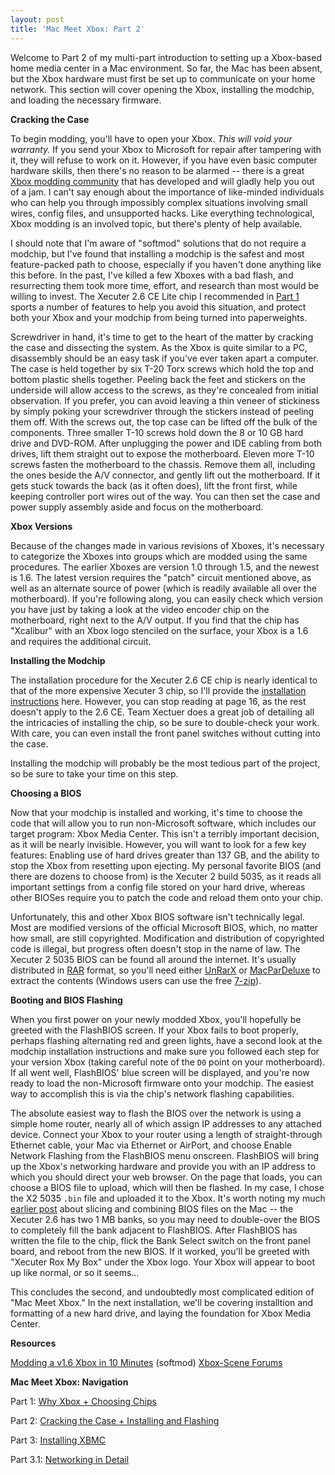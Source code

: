 ```yaml
---
layout: post
title: 'Mac Meet Xbox: Part 2'
---
```

Welcome to Part 2 of my multi-part introduction to setting up a Xbox-based home media center in a Mac environment. So far, the Mac has been absent, but the Xbox hardware must first be set up to communicate on your home network. This section will cover opening the Xbox, installing the modchip, and loading the necessary firmware.

**Cracking the Case**

To begin modding, you'll have to open your Xbox. _This will void your warranty._ If you send your Xbox to Microsoft for repair after tampering with it, they will refuse to work on it. However, if you have even basic computer hardware skills, then there's no reason to be alarmed -- there is a great [Xbox modding community](http://forums.xbox-scene.com/) that has developed and will gladly help you out of a jam. I can't say enough about the importance of like-minded individuals who can help you through impossibly complex situations involving small wires, config files, and unsupported hacks. Like everything technological, Xbox modding is an involved topic, but there's plenty of help available.

I should note that I'm aware of "softmod" solutions that do not require a modchip, but I've found that installing a modchip is the safest and most feature-packed path to choose, especially if you haven't done anything like this before. In the past, I've killed a few Xboxes with a bad flash, and resurrecting them took more time, effort, and research than most would be willing to invest. The Xecuter 2.6 CE Lite chip I recommended in [Part 1](/2006/08/19/mac-meet-xbox-part-1/) sports a number of features to help you avoid this situation, and protect both your Xbox and your modchip from being turned into paperweights.

Screwdriver in hand, it's time to get to the heart of the matter by cracking the case and dissecting the system. As the Xbox is quite similar to a PC, disassembly should be an easy task if you've ever taken apart a computer. The case is held together by six T-20 Torx screws which hold the top and bottom plastic shells together. Peeling back the feet and stickers on the underside will allow access to the screws, as they're concealed from initial observation. If you prefer, you can avoid leaving a thin veneer of stickiness by simply poking your screwdriver through the stickers instead of peeling them off. With the screws out, the top case can be lifted off the bulk of the components. Three smaller T-10 screws hold down the 8 or 10 GB hard drive and DVD-ROM. After unplugging the power and IDE cabling from both drives, lift them straight out to expose the motherboard. Eleven more T-10 screws fasten the motherboard to the chassis. Remove them all, including the ones beside the A/V connector, and gently lift out the motherboard. If it gets stuck towards the back (as it often does), lift the front first, while keeping controller port wires out of the way. You can then set the case and power supply assembly aside and focus on the motherboard.

**Xbox Versions**

Because of the changes made in various revisions of Xboxes, it's necessary to categorize the Xboxes into groups which are modded using the same procedures. The earlier Xboxes are version 1.0 through 1.5, and the newest is 1.6. The latest version requires the "patch" circuit mentioned above, as well as an alternate source of power (which is readily available all over the motherboard). If you're following along, you can easily check which version you have just by taking a look at the video encoder chip on the motherboard, right next to the A/V output. If you find that the chip has "Xcalibur" with an Xbox logo stenciled on the surface, your Xbox is a 1.6 and requires the additional circuit.

**Installing the Modchip**

The installation procedure for the Xecuter 2.6 CE chip is nearly identical to that of the more expensive Xecuter 3 chip, so I'll provide the [installation instructions](/assets/x3_ce_v10_v16.pdf) here. However, you can stop reading at page 16, as the rest doesn't apply to the 2.6 CE. Team Xectuer does a great job of detailing all the intricacies of installing the chip, so be sure to double-check your work. With care, you can even install the front panel switches without cutting into the case.

Installing the modchip will probably be the most tedious part of the project, so be sure to take your time on this step.

**Choosing a BIOS**

Now that your modchip is installed and working, it's time to choose the code that will allow you to run non-Microsoft software, which includes our target program: Xbox Media Center. This isn't a terribly important decision, as it will be nearly invisible. However, you will want to look for a few key features: Enabling use of hard drives greater than 137 GB, and the ability to stop the Xbox from resetting upon ejecting. My personal favorite BIOS (and there are dozens to choose from) is the Xecuter 2 build 5035, as it reads all important settings from a config file stored on your hard drive, whereas other BIOSes require you to patch the code and reload them onto your chip.

Unfortunately, this and other Xbox BIOS software isn't technically legal. Most are modified versions of the official Microsoft BIOS, which, no matter how small, are still copyrighted. Modification and distribution of copyrighted code is illegal, but progress often doesn't stop in the name of law. The Xecuter 2 5035 BIOS can be found all around the internet. It's usually distributed in [RAR](http://en.wikipedia.org/wiki/RAR) format, so you'll need either [UnRarX](http://www.unrarx.com/) or [MacParDeluxe](http://www.xs4all.nl/~gp/MacPAR_deLuxe/) to extract the contents (Windows users can use the free [7-zip](http://www.7-zip.org/)).

**Booting and BIOS Flashing**

When you first power on your newly modded Xbox, you'll hopefully be greeted with the FlashBIOS screen. If your Xbox fails to boot properly, perhaps flashing alternating red and green lights, have a second look at the modchip installation instructions and make sure you followed each step for your version Xbox (taking careful note of the `D0` point on your motherboard). If all went well, FlashBIOS' blue screen will be displayed, and you're now ready to load the non-Microsoft firmware onto your modchip. The easiest way to accomplish this is via the chip's network flashing capabilities.

The absolute easiest way to flash the BIOS over the network is using a simple home router, nearly all of which assign IP addresses to any attached device. Connect your Xbox to your router using a length of straight-through Ethernet cable, your Mac via Ethernet or AirPort, and choose Enable Network Flashing from the FlashBIOS menu onscreen. FlashBIOS will bring up the Xbox's networking hardware and provide you with an IP address to which you should direct your web browser. On the page that loads, you can choose a BIOS file to upload, which will then be flashed. In my case, I chose the X2 5035 `.bin` file and uploaded it to the Xbox. It's worth noting my much [earlier post](/2005/11/18/xbox-bios-tips-for-mac/) about slicing and combining BIOS files on the Mac -- the Xecuter 2.6 has two 1 MB banks, so you may need to double-over the BIOS to completely fill the bank adjacent to FlashBIOS. After FlashBIOS has written the file to the chip, flick the Bank Select switch on the front panel board, and reboot from the new BIOS. If it worked, you'll be greeted with "Xecuter Rox My Box" under the Xbox logo. Your Xbox will appear to boot up like normal, or so it seems...

This concludes the second, and undoubtedly most complicated edition of "Mac Meet Xbox." In the next installation, we'll be covering installtion and formatting of a new hard drive, and laying the foundation for Xbox Media Center.

**Resources**

[Modding a v1.6 Xbox in 10 Minutes](http://www.techfreaks.org/articles/modxbox.shtml) (softmod) [Xbox-Scene Forums](http://forums.xbox-scene.com)

**Mac Meet Xbox: Navigation**

Part 1: [Why Xbox + Choosing Chips](/2006/08/19/mac-meet-xbox-part-1/)

Part 2: [Cracking the Case + Installing and Flashing](/2006/09/09/mac-meet-xbox-part-2/)

Part 3: [Installing XBMC](/2006/12/21/mac-meet-xbox-part-3/)

Part 3.1: [Networking in Detail](/2007/02/10/mac-meet-xbox-part-3-point-1/)
